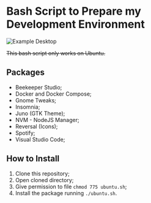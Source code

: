 # Bash Script to Prepare my Development Environment

![Example Desktop](https://github.com/FernasGoul/dev-environment/blob/main/desktop-pic.png?raw=true)

~~This bash script only works on Ubuntu.~~

## Packages
* Beekeeper Studio;
* Docker and Docker Compose;
* Gnome Tweaks;
* Insomnia;
* Juno (GTK Theme);
* NVM - NodeJS Manager;
* Reversal (Icons);
* Spotify;
* Visual Studio Code;

## How to Install
1. Clone this repository;
2. Open cloned directory;
3. Give permission to file `chmod 775 ubuntu.sh`;
4. Install the package running `./ubuntu.sh`.
